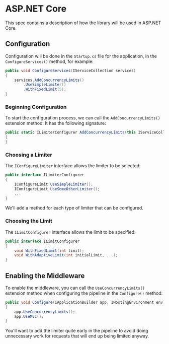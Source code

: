 # ASP.NET Core

This spec contains a description of how the library will be used in ASP.NET Core.

## Configuration

Configuration will be done in the `Startup.cs` file for the application, in the
`ConfigureServices()` method, for example:

```csharp
public void ConfigureServices(IServiceCollection services)
{
    services.AddConcurrencyLimits()
        .UseSimpleLimiter()
        .WithFixedLimit(5);
}
```

### Beginning Configuration

To start the configuration process, we can call the `AddConcurrencyLimits()`
extension method. It has the following signature:

```csharp
public static ILimiterConfigurer AddConcurrencyLimits(this IServiceCollection services)
{
}
```

### Choosing a Limiter

The `IConfigureLimiter` interface allows the limiter to be selected:

```csharp
public interface ILimiterConfigurer
{
    IConfigureLimit UseSimpleLimiter();
    IConfigureLimit UseSomeOtherLimiter();
    ...
}
```

We'll add a method for each type of limiter that can be configured.

### Choosing the Limit

The `ILimitConfigurer` interface allows the limit to be specified:

```csharp
public interface ILimitConfigurer
{
    void WithFixedLimit(int limit);
    void WithAdaptiveLimit(int initialLimit, ...);
}
```

## Enabling the Middleware

To enable the middleware, you can call the `UseConcurrencyLimits()` extension
method when configuring the pipeline in the `Configure()` method:

```csharp
public void Configure(IApplicationBuilder app, IHostingEnvironment env)
{
    app.UseConcurrencyLimits();
    app.UseMvc();
}
```

You'll want to add the limiter quite early in the pipeline to avoid doing
unnecessary work for requests that will end up being limited anyway.
